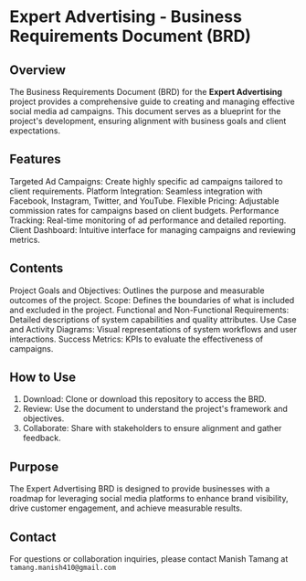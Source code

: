 # Expert Advertising - Business Requirements Document (BRD)

## Overview
The Business Requirements Document (BRD) for the **Expert Advertising** project provides a comprehensive guide to creating and managing effective social media ad campaigns. This document serves as a blueprint for the project's development, ensuring alignment with business goals and client expectations.

## Features
Targeted Ad Campaigns: Create highly specific ad campaigns tailored to client requirements.
Platform Integration: Seamless integration with Facebook, Instagram, Twitter, and YouTube.
Flexible Pricing: Adjustable commission rates for campaigns based on client budgets.
Performance Tracking: Real-time monitoring of ad performance and detailed reporting.
Client Dashboard: Intuitive interface for managing campaigns and reviewing metrics.

## Contents
Project Goals and Objectives: Outlines the purpose and measurable outcomes of the project.
Scope: Defines the boundaries of what is included and excluded in the project.
Functional and Non-Functional Requirements: Detailed descriptions of system capabilities and quality attributes.
Use Case and Activity Diagrams: Visual representations of system workflows and user interactions.
Success Metrics: KPIs to evaluate the effectiveness of campaigns.

## How to Use
1. Download: Clone or download this repository to access the BRD.
2. Review: Use the document to understand the project's framework and objectives.
3. Collaborate: Share with stakeholders to ensure alignment and gather feedback.

## Purpose
The Expert Advertising BRD is designed to provide businesses with a roadmap for leveraging social media platforms to enhance brand visibility, drive customer engagement, and achieve measurable results.

## Contact
For questions or collaboration inquiries, please contact Manish Tamang at `tamang.manish410@gmail.com`
